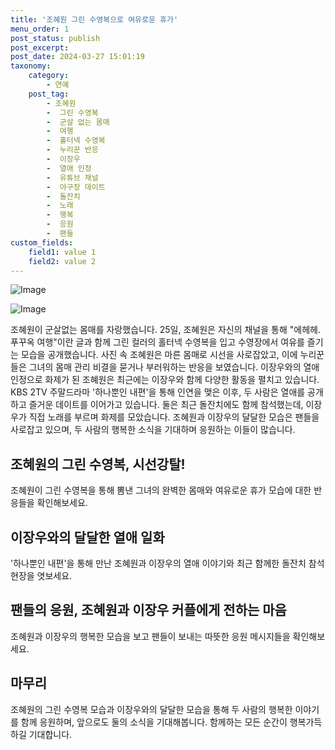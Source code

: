 ```yaml
---
title: '조혜원 그린 수영복으로 여유로운 휴가'
menu_order: 1
post_status: publish
post_excerpt: 
post_date: 2024-03-27 15:01:19
taxonomy:
    category:
        - 연예
    post_tag:
        - 조혜원
        -  그린 수영복
        -  군살 없는 몸매
        -  여행
        -  홀터넥 수영복
        -  누리꾼 반응
        -  이장우
        -  열애 인정
        -  유튜브 채널
        -  야구장 데이트
        -  돌잔치
        -  노래
        -  행복
        -  응원
        -  팬들
custom_fields:
    field1: value 1
    field2: value 2
---
```


![Image](https://ssl.pstatic.net/mimgnews/image/311/2024/03/27/0001707291_001_20240327041101325.jpg?type=w540)

![Image](https://mimgnews.pstatic.net/image/311/2024/03/27/0001707291_002_20240327041101382.jpg?type=w540)

조혜원이 군살없는 몸매를 자랑했습니다. 25일, 조혜원은 자신의 채널을 통해 "에헤헤. 푸꾸옥 여행"이란 글과 함께 그린 컬러의 홀터넥 수영복을 입고 수영장에서 여유를 즐기는 모습을 공개했습니다. 사진 속 조혜원은 마른 몸매로 시선을 사로잡았고, 이에 누리꾼들은 그녀의 몸매 관리 비결을 묻거나 부러워하는 반응을 보였습니다.
이장우와의 열애 인정으로 화제가 된 조혜원은 최근에는 이장우와 함께 다양한 활동을 펼치고 있습니다. KBS 2TV 주말드라마 '하나뿐인 내편'을 통해 인연을 맺은 이후, 두 사람은 열애를 공개하고 즐거운 데이트를 이어가고 있습니다. 둘은 최근 돌잔치에도 함께 참석했는데, 이장우가 직접 노래를 부르며 화제를 모았습니다.
조혜원과 이장우의 달달한 모습은 팬들을 사로잡고 있으며, 두 사람의 행복한 소식을 기대하며 응원하는 이들이 많습니다.
## 조혜원의 그린 수영복, 시선강탈!
조혜원이 그린 수영복을 통해 뽐낸 그녀의 완벽한 몸매와 여유로운 휴가 모습에 대한 반응들을 확인해보세요.
## 이장우와의 달달한 열애 일화
'하나뿐인 내편'을 통해 만난 조혜원과 이장우의 열애 이야기와 최근 함께한 돌잔치 참석 현장을 엿보세요.
## 팬들의 응원, 조혜원과 이장우 커플에게 전하는 마음
조혜원과 이장우의 행복한 모습을 보고 팬들이 보내는 따뜻한 응원 메시지들을 확인해보세요.
## 마무리
조혜원의 그린 수영복 모습과 이장우와의 달달한 모습을 통해 두 사람의 행복한 이야기를 함께 응원하며, 앞으로도 둘의 소식을 기대해봅니다. 함께하는 모든 순간이 행복가득하길 기대합니다.
